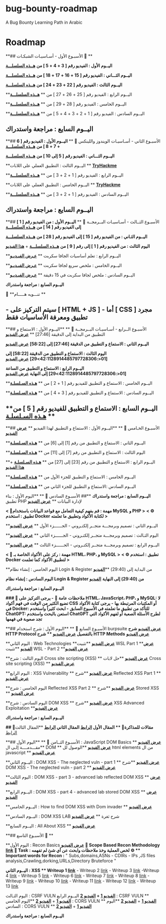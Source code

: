 # bug-bounty-roadmap
A Bug Bounty Learning Path in Arabic
# Roadmap
**## الأسبـوع الأول - أسـاسيـات الشبكـات  🎯 **

**اليــوم الأول : الفيديو رقم [ 3 + 4 + 5 ]   من**  [**هــذه السلسلـــة**](<https://www.youtube.com/playlist?list=PLBbacta63jciTygwsow0qBxzqBS8WhEHB>)

**اليــوم الثـــاني : الفيديو رقم [ 15 + 16 + 17 + 18 ]   من** [**هــذه السلسلـــة**](<https://www.youtube.com/playlist?list=PLv7cogHXoVhXvHPzIl1dWtBiYUAL8baHj>)

**اليــوم الثالث : الفيديو رقم [ 22 + 23 + 24 ]   من** [**هــذه السلسلـــة**](<https://www.youtube.com/playlist?list=PLtr9ezc61PUbA2l3MiE4YbrgITJN84N-C>)

**اليــوم الرابع : الفيديو رقم [ 25 + 26 + 27 ]   من ** [**هــذه السلسلـــة**](<https://www.youtube.com/playlist?list=PLtr9ezc61PUbA2l3MiE4YbrgITJN84N-C>)

**اليــوم الخامس : الفيديو رقم [ 28 + 29 ]   من ** [**هــذه السلسلـــة**](<https://www.youtube.com/playlist?list=PLtr9ezc61PUbA2l3MiE4YbrgITJN84N-C>)

**اليــوم السادس : الفيديو رقم [ 1 + 2 + 3 + 4 + 5 ]   من ** [**هــذه السلسلـــة**](<https://www.youtube.com/watch?v=wW67G99QK5s&list=PLe4OB7kyojitPLtDKnSZta1QxSf9iF83y&ab_channel=CyberMan>)

**اليــوم السايع : مراجعة واستدراك**
-----------------------------------------------------------------------------------------------
**## الأسبـوع الثاني - أسـاسيـات الويندوز واللينكس  🎯 **
**اليــوم الأول : الفيديو رقم [ 6 + 7 + 8 ]   من**  [**هــذه السلسلـــة**](<https://www.youtube.com/playlist?list=PLBbacta63jciTygwsow0qBxzqBS8WhEHB>) 

**اليــوم الثـــاني : الفيديو رقم [ 5 إلى 10 ]  من**  [**هــذه السلسلـــة**](<https://www.youtube.com/playlist?list=PLv7cogHXoVhXvHPzIl1dWtBiYUAL8baHj>)

**اليــوم الثالث : التطبيق العملي على اللابات ** [**TryHackme**](<https://tryhackme.com/module/linux-fundamentals>)

**اليــوم الرابع : الفيديو رقم [ 1 + 2 + 3 ]   من ** [**هــذه السلسلـــة**](<https://www.youtube.com/playlist?list=PLe4OB7kyojis19t0P3jU9TtLsf41yayEn>)

**اليــوم الخامس : التطبيق العملي على اللابات ** [**TryHackme**](<https://tryhackme.com/module/windows-fundamentals>)

**اليــوم السادس : الفيديو رقم [ 1 + 2 + 3 ]   من ** [**هــذه السلسلـــة**](<https://www.youtube.com/playlist?list=PLe4OB7kyojiujCegyrQ8v5Jfekx8ruz0t>)

**اليــوم السايع : مراجعة واستدراك**  
-----------------------------------------------------------------------------------------------
**## الأسبـوع الثــالث - أسـاسيـات البــرمجــة  🎯 **
**اليــوم الأول : من الفيديو رقم [ 1 ]  إلى الفيديو رقم [ 14 ]  من** [**هــذه السلسلـــة**](<https://www.youtube.com/playlist?list=PLknwEmKsW8OtLRQPTLms79499meY2D6ij>)

**اليــوم الثـاني : من الفيديو رقم [ 15 ]  إلى الفيديو رقم [ 28 ]  من** [**هــذه السلسلـــة**](<https://www.youtube.com/playlist?list=PLknwEmKsW8OtLRQPTLms79499meY2D6ij>)

**اليوم الثالث : من الفيديو رقم [ 1 ]  إلى رقم [ 9 ]  من** [**هــذه السلسلـــة**](<https://www.youtube.com/playlist?list=PLeWmXrh00479rR_fORWXXtNH6aSRRj64l>) + [**هذا الفيديو**](<https://youtu.be/guI8282wn5Q?si=ITYoceCGE-ieHE-E>)

**اليــوم الرابع : تعلم أساسيات الجافا سكربت ** [**عـرض الفيـديـو**](<https://youtu.be/jCBcwnvKktU?si=dXmetRIuxPkdVOe4>)

**اليــوم الخامس : ملخص سريع لجافا سكربت ** [**عـرض الفيـديـو**](<https://youtu.be/AOeg7PUiCP0?si=mtPrVon92H1AksFD>)

**اليــوم السادس : ملخص لجافا سكربت في 15 دقيقة ** [**عـرض الفيـديـو**](<https://youtu.be/WuzcWpnEZYg?si=RFfsjh9umIZQpWbf>)

**اليــوم السابع : مراجعة واستدراك**

🚨  **تنـــويه هـــــام **

**- سيتم التركيز على [ HTML + JS ]** 
**- أما [ CSS ] مجرد تطبيق ومعرفة الأساسيات فقط**
-----------------------------------------------------------------------------------------------
**## الأسبـوع الــرابع - أسـاسيـات البــرمجــة  🎯 **
**اليــوم الأول : الاستماع و التطبيق من البداية إلى الدقيقة [27:46] ** [**عرض الفيديو**](<https://www.youtube.com/watch?v=pszZMzI9a7A&ab_channel=NourHomsi>)

**اليــوم الثاني : الاستماع و التطبيق من الدقيقة [27:46] إلى [58:22]** [**عرض الفيديو**](<https://www.youtube.com/watch?v=pszZMzI9a7A&ab_channel=NourHomsi>)

**اليوم الثالث : الاستماع و التطبيق من الدقيقة [58:22] إلى [01<:42:1128914485797728306>29]** [**عرض الفيديو**](<https://www.youtube.com/watch?v=pszZMzI9a7A&ab_channel=NourHomsi>)

**اليــوم الرابع : الاستماع و التطبيق من الساعة [01<:42:1128914485797728306>29] إلى النهاية** [**عرض الفيديو**](<https://www.youtube.com/watch?v=pszZMzI9a7A&ab_channel=NourHomsi>)

**اليــوم الخامس : الاستماع و التطبيق للفيديو رقم [ 1 + 2 ]  من ** [**هـذه السـلسلـة**](<https://www.youtube.com/playlist?list=PLDRMxi70CdSAhaQZzkR1uyNsMOezEChMA>)

**اليــوم السادس : الاستماع و التطبيق للفيديو رقم [ 3 + 4 ]  من ** [**هـذه السـلسلـة**](<https://www.youtube.com/playlist?list=PLDRMxi70CdSAhaQZzkR1uyNsMOezEChMA>)

**اليــوم السابع : الاستماع و التطبيق للفيديو رقم [ 5 ]  من ** [**هـذه السـلسلـة**](<https://www.youtube.com/playlist?list=PLDRMxi70CdSAhaQZzkR1uyNsMOezEChMA>)
-----------------------------------------------------------------------------------------------
**## الأسبـوع الخـامس  🎯 **
**اليــوم الأول : الاستماع و التطبيق لهذا الفيديو ** [**عرض الفيديو**](<https://www.youtube.com/watch?v=ieHB004jARI>)

**اليــوم الثاني : الاستماع و التطبيق من رقم [1] إلى [6]  من ** [**هـذه السـلسلـة**](<https://www.youtube.com/playlist?list=PLX1bW_GeBRhDkTf_jbdvBbkHs2LCWVeXZ>)

**اليوم الثالث : الاستماع و التطبيق من رقم [7] إلى [11] من ** [**هـذه السـلسلـة**](<https://www.youtube.com/playlist?list=PLX1bW_GeBRhDkTf_jbdvBbkHs2LCWVeXZ>)

**اليــوم الرابع : الاستماع و التطبيق من رقم [23] إلى [27] من ** [**هـذه السـلسلـة**](<https://www.youtube.com/playlist?list=PLX1bW_GeBRhDkTf_jbdvBbkHs2LCWVeXZ>) + [**هذا الفيديو**](<https://www.youtube.com/watch?v=8Zi_8-9f7xk>)

**اليــوم الخامس : الاستماع و التطبيق للجزء الأول  من ** [**هـذه السـلسلـة**](<https://www.youtube.com/playlist?list=PLbmiJW6ImrXBSwd8IoipGTkZLwA41kXLh>)

**اليــوم السادس :الاستماع و التطبيق للجزء الثاني  من ** [**هـذه السـلسلـة**](<https://www.youtube.com/playlist?list=PLbmiJW6ImrXBSwd8IoipGTkZLwA41kXLh>)

**اليــوم السابع : مراجعة واستدراك**
**## الأسبـوع السادس  🎯 **
**اليوم الأول : بناء تطبيق PHP لإدارة البيانات ** [**عرض الفيديو**](<https://www.youtube.com/watch?v=DuhGj8_1NsA>)

**< 🔻مهمة : قم بفهم كيفية التعامل مع قواعد البيانات باستخدام MySQL و PHP >** 
**< ⚙ تطبيق : استخدم Docker لكتابة الأكواد وتطبيق ما تعلمته >**

**اليــوم الثاني : تصميم وبرمجـــة متجــر إلكتـروني - الجــــــزء الأول ** [**عرض الفيديو**](<https://www.youtube.com/watch?v=dqUwxH2aoWM>)

**اليوم الثـالث : تصميم وبرمجـــة متجــر إلكتـروني - الجــــــزء الثاني ** [**عرض الفيديو**](<https://www.youtube.com/watch?v=Eyz-oED0lfQ>)

**اليــوم الرابع : تصميم وبرمجـــة متجــر إلكتـروني - الجــــــزء الثالث ** [**عرض الفيديو**](<https://www.youtube.com/watch?v=cmka7WGBiNU>)

**< 🔻 مهمة : ركز على الأكواد الخاصة بـ HTML، PHP، و MySQL >**
**< ⚙ تطبيق : استخدم Docker لتطبيق الأكواد كما تعلمت >**

**اليوم الخامس : إنشاء نظام Login & Register من البداية إلى (29:40) **[**الفيديو**](<https://drive.google.com/file/d/17GhR8uyAcUkX0VjBrqCP5HYaoVexLusi/view?usp=sharing>)

**اليوم السادس : إنشاء نظام Login & Register من (29:40) إلى النهاية** [**الفيديو**](<https://drive.google.com/file/d/17GhR8uyAcUkX0VjBrqCP5HYaoVexLusi/view?usp=sharing>)

**اليــوم السابع : مراجعة واستدراك**


**### 🔻 ملاحظات عامة 🔻**
**- يرجى التركيز على HTML، JavaScript، PHP، و MySQL: لا تضيع الكثير من الوقت في فهم أكواد CSS أو المكتبات المرتبطة بها**
**- يرجى كتابة الأكواد في Docker: للتأكد من تطبيق ما تعلمته في الأسبوع السابق**
**- ابحث كثيراً واستخدم ChatGPT: استعن بالبحث واستخدم ChatGPT لطرح الأسئلة الصعبة أو لفهم الأكواد التي تجد صعوبة في فهمها**

**## الأسبـوع السابع  🎯 **
**اليوم الأول : شرح استخدام burpsuite **[**عرض الفيديو**](<https://www.youtube.com/watch?v=lKl4qy2d8Kc&list=PLBbacta63jciTygwsow0qBxzqBS8WhEHB&index=10>)
 **شرح HTTP Protocol بالتفصيل** [**عرض الفيديو**](<https://www.youtube.com/watch?v=djjYIi5M9fc&list=PLBbacta63jciTygwsow0qBxzqBS8WhEHB&index=6>)
** شرح HTTP Methods** [**عرض الفيديو**](<https://www.youtube.com/watch?v=PsdimP_-TKY&list=PLv7cogHXoVhXvHPzIl1dWtBiYUAL8baHj&index=28>)

**اليوم الثاني : Web Technologies **[**عرض الفيديو**](<https://www.youtube.com/watch?v=n8Gx4dYJFG4>)
**تثبيت  WSL Part 1 **[**عرض الفيديو**](<https://www.youtube.com/watch?v=nP2CNepq-Eo>)
**تثبيت  WSL - Part 2 **[**عرض الفيديو**](<https://www.youtube.com/watch?v=Ggg7xd5_n_M>)

**اليوم الثالث : شرح Cross site scripting (XSS) ** [**عرض الفيديو**](<https://www.youtube.com/watch?v=Qd7UuQyTLYw>)
**حل لابات Cross site scripting (XSS) ** [**عرض الفيديو**](<https://www.youtube.com/watch?v=3G08COkUuYw>)

**اليوم الرابع : XSS Vulnerability ** [**عرض الفيديو**](<https://www.youtube.com/watch?v=vlKvX9jSD5A>)
**شرح  Reflected XSS Part 1 ** [**عرض الفيديو**](<https://www.youtube.com/watch?v=JIak8T7aCCs>)

**اليوم الخامس : شرح  Reflected XSS Part 2 ** [**عرض الفيديو**](<https://www.youtube.com/watch?v=PMZjRP-JVss>)
**شرح Stored XSS ** [**عرض الفيديو**](<https://www.youtube.com/watch?v=l-slZRL-6nU>)

**اليوم السادس : شرح DOM XSS ** [**عرض الفيديو**](<https://www.youtube.com/watch?v=qhH-HkNE1Tk>)
 **شرح XSS Advanced Exploitation **[**عرض الفيديو**](<https://www.youtube.com/watch?v=XtIr_BUsUCU>)

**اليــوم السابع : مراجعة واستدراك**

**## 🔻مقالات للمذاكرة🔻
** المقال الأول [الرابط](<https://brutelogic.com.br/blog/xss101/>)**
**المقال الثاني [الرابط](<https://brutelogic.com.br/blog/the-7-main-xss-cases-everyone-should-know/>)**
**المقال الثالث [الرابط](<https://brutelogic.com.br/blog/testing-for-xss-like-a-knoxss/>)

**## الأسبـوع الثــامن  🎯 **
**اليوم الأول :  JavaScript DOM Basics ** [**عرض الفيديو**](<https://www.youtube.com/watch?v=MzCXmlth9UU>)
**مقـــدمــــة إلـى ال DOM ** [**عرض الفيديو**](<https://www.youtube.com/watch?v=gw3bAMVc44U>)
**الوصول لل html elements من ال javascript ** [**عرض الفيديو**](<https://www.youtube.com/watch?v=54NjtNaAjYQ>)

**اليــوم الثاني : DOM XSS - The neglected vuln - part 1 ** [**عرض الفيديو**](<https://www.youtube.com/watch?v=xiVggOPeogA>)
**شرح DOM XSS - The neglected vuln - part 2 ** [**عرض الفيديو**](<https://www.youtube.com/watch?v=DNI_m4oOk2I>)

**اليوم الثالث : DOM XSS - part 3 - advanced lab reflected DOM XSS ** [**عرض الفيديو**](<https://www.youtube.com/watch?v=iLActO2AdFQ>)

**اليــوم الرابع : DOM XSS - part 4 - advanced lab stored DOM XSS ** [**عرض الفيديو**](<https://www.youtube.com/watch?v=kl0N77DTxj8>)

**اليــوم الخامس : How to find DOM XSS with Dom invader ** [**عرض الفيديو**](<https://www.youtube.com/watch?v=ozBXBayBupM>)

**اليــوم السادس : DOM XSS LAB شرح ثغرة ** [**عرض الفيديو**](<https://www.youtube.com/watch?v=uM88xlt31qg>)

**اليــوم السابع : All About XSS ** [**عرض الفيديو**](<https://www.youtube.com/watch?v=eBVagyTJK7o>)

**## الأسبـوع التاسع  🎯 **

**اليوم الأول : Recon Basics **[**عرض الفيديو**](<https://www.youtube.com/watch?v=N2rZCoiPNgc>)
**🔻 Scope Based Recon Methodology** [**link**](<https://tinyurl.com/4zvz5frj>)
🔻 **Task** : **لخص العملية وخذ ملاحظات وابحث عن أي شئ لم تفهمه**
 ⚙ ** Important words for Recon :** 
   " Subs,domains,ASNs - CDIRs - IPs ,JS files analysis,Crawling,dorking,URLs,Directory Bruteforce "

**اليــوم الثاني : XSS **
**Writeup 1** [**link**](<https://tinyurl.com/mpd6jef9>)** - Writeup 2 [link](<https://tinyurl.com/54t9v2wm>) - Writeup 3 [link](<https://tinyurl.com/5de25jct>) -Writeup 4 [link](<https://tinyurl.com/yztn3mc3>) - Writeup 5 [link](<https://medium.com/@Jh0n_0x/how-i-found-a-reflected-xss-at-nasa-cc8b7584dee7>) - Writeup 6 [link](<https://medium.com/@deadoverflow/how-do-you-actually-find-bugs-part-2-5d6930edeee7>) - Writeup 7 [link](<https://medium.com/@katmaca2014/pdf-upload-leading-to-stored-xss-f712326705ee>) - Writeup 8 [link](<https://medium.com/@rodriguezjorgex/escalating-dom-xss-to-stored-xss-eb6f3a669af3>) -Writeup 9 [link](<https://melguerdawi.medium.com/xss-steal-cookies-7589818118a8>) - Writeup 10 [link](<https://tinyurl.com/ysm9ddxs>) - Writeup 11 [link](<https://melguerdawi.medium.com/from-self-xss-to-account-take-over-ato-812c194b61cf>) - Writeup 12 [link](<https://tinyurl.com/4hukx379>) - Writeup 13 [link](<https://xalgord.medium.com/stored-xss-filter-bypass-in-the-skills-section-7bf5e33c8ace>)

اليوم الثـالث : CSRF VULN  **[**الفيديو 1**](<https://rb.gy/542mce>) + [**الفيديو 2**](<https://rb.gy/qw7hwu>)**
اليــوم الرابع :  CSRF VULN ** [**الفيديو 1**](<https://rb.gy/edf2vn>) + [**الفيديو 2**](<https://rb.gy/uo0dpt>)
**اليوم الخامس : CORS VULN ** [**الفيديو 1**](<https://tinyurl.com/yysfynj6>) + [**الفيديو 2**](<https://tinyurl.com/2kbssty3>)
**اليوم السادس :  CORS VULN ** [**الفيديو 1**](<https://tinyurl.com/yv854sru>) + [**الفيديو 2**](<https://tinyurl.com/ynzx2s7b>)

**اليــوم السابع : مراجعة واستدراك**